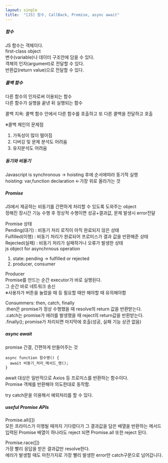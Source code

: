 ```yaml
---
layout: single
title:  "[JS] 함수, CallBack, Promise, async await" 
---
```

##### 함수   
JS 함수는 객체이다.   
first-class object   
변수(variable)나 데이터 구조안에 담을 수 있다.   
객체의 인자(argument)로 전달할 수 있다.   
반환값(return value)으로 전달할 수 있다.   

##### 콜백 함수  
다른 함수의 인자로써 이용되는 함수   
다른 함수가 실행을 끝낸 뒤 실행되는 함수   
      
콜백 지옥: 콜백 함수 안에서 다른 함수를 호출하고 또 다른 콜백을 전달하고 호출   

※콜백 체인의 문제점   
1. 가독성이 많이 떨어짐
2. 디버깅 및 문제 분석도 어려움
3. 유지분석도 어려움
   
##### 동기와 비동기    
Javascript is synchronous -> hoisting 후에 순서에따라 동기적 실행   
hoisting: var,function declaration <-가장 위로 올라가는 것   

##### Promise   
JS에서 제공하는 비동기를 간편하게 처리할 수 있도록 도와주는 object   
정해진 장시간 기능 수행 후 정상적 수행이면 성공+결과값, 문제 발생시 error전달   
   
Promise 상태   
Pending(대기) : 비동기 처리 로직이 아직 완료되지 않은 상태   
Fulfilled(이행) : 비동기 처리가 완료되어 프로미스가 결과 값을 반환해준 상태   
Rejected(실패) : 비동기 처리가 실패하거나 오류가 발생한 상태   
js object for asynchrnous operation
1. state: pending -> fulfilled or rejected
2. producer, consumer
   
Producer   
Promise를 만드는 순간 executor가 바로 실행된다.   
그 순간 바로 네트워크 송신   
※사용자가 버튼을 눌렀을 때 등 필요할 때만 해야할 때 유의해야함   
   
Consummers: then, catch, finally   
.then은 promise가 정상 수행했을 때 resolve의 return 값을 반환받는다.   
.catch는 promise가 에러를 발생했을 때 reject의 return값을 반환받는다.   
.finally(); promise가 처리되면 마지막에 호출(성공, 실패 기능 상관 없음)   
   
##### async await   
promise 간결, 간편하게 만들어주는 것   
```
async function 함수명() {
  await 비동기_처리_메서드_명();
}
```
await 대상은 일반적으로 Axios 등 프로미스를 반환하는 함수이다.   
Promise 객체를 반환해야 의도한대로 동작함.   
   
try catch문을 이용해서 예외처리를 할 수 있다.   
   
##### useful Promise APIs   
Promise.all([])   
모든 프라미스가 이행될 때까지 기다렸다가 그 결과값을 담은 배열을 반환하는 메서드   
입력된 Promise 배열이 하나라도 reject 되면 Promise.all 또한 reject 된다.   
   
Promise.race([])   
가장 빨리 응답을 받은 결과값만 resolve한다.   
에러가 발생할 때도 마찬가지로 가장 빨리 발생한 error만 catch구문으로 넘어갑니다.   
